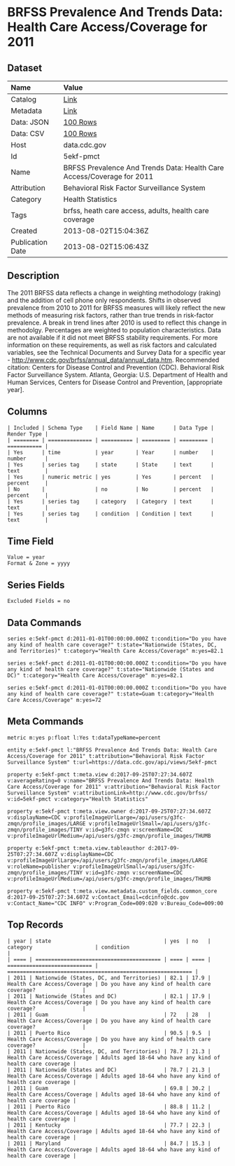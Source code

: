 # BRFSS Prevalence And Trends Data: Health Care Access/Coverage for 2011

## Dataset

| Name | Value |
| :--- | :---- |
| Catalog | [Link](https://catalog.data.gov/dataset/brfss-prevalence-and-trends-data-health-care-access-coverage-for-2011) |
| Metadata | [Link](https://data.cdc.gov/api/views/5ekf-pmct) |
| Data: JSON | [100 Rows](https://data.cdc.gov/api/views/5ekf-pmct/rows.json?max_rows=100) |
| Data: CSV | [100 Rows](https://data.cdc.gov/api/views/5ekf-pmct/rows.csv?max_rows=100) |
| Host | data.cdc.gov |
| Id | 5ekf-pmct |
| Name | BRFSS Prevalence And Trends Data: Health Care Access/Coverage for 2011 |
| Attribution | Behavioral Risk Factor Surveillance System |
| Category | Health Statistics |
| Tags | brfss, heath care access, adults, health care coverage |
| Created | 2013-08-02T15:04:36Z |
| Publication Date | 2013-08-02T15:06:43Z |

## Description

The 2011 BRFSS data reflects a change in weighting methodology (raking) and the addition of cell phone only respondents. Shifts in observed prevalence from 2010 to 2011 for BRFSS measures will likely reflect the new methods of measuring risk factors, rather than true trends in risk-factor prevalence. A break in trend lines after 2010 is used to reflect this change in methodolgy. Percentages are weighted to population characteristics. Data are not available if it did not meet BRFSS stability requirements. For more information on these requirements, as well as risk factors and calculated variables, see the Technical Documents and Survey Data for a specific year - http://www.cdc.gov/brfss/annual_data/annual_data.htm. Recommended citation: Centers for Disease Control and Prevention (CDC). Behavioral Risk Factor Surveillance System. Atlanta, Georgia: U.S. Department of Health and Human Services, Centers for Disease Control and Prevention, [appropriate year].

## Columns

```ls
| Included | Schema Type    | Field Name | Name      | Data Type | Render Type |
| ======== | ============== | ========== | ========= | ========= | =========== |
| Yes      | time           | year       | Year      | number    | number      |
| Yes      | series tag     | state      | State     | text      | text        |
| Yes      | numeric metric | yes        | Yes       | percent   | percent     |
| No       |                | no         | No        | percent   | percent     |
| Yes      | series tag     | category   | Category  | text      | text        |
| Yes      | series tag     | condition  | Condition | text      | text        |
```

## Time Field

```ls
Value = year
Format & Zone = yyyy
```

## Series Fields

```ls
Excluded Fields = no
```

## Data Commands

```ls
series e:5ekf-pmct d:2011-01-01T00:00:00.000Z t:condition="Do you have any kind of health care coverage?" t:state="Nationwide (States, DC, and Territories)" t:category="Health Care Access/Coverage" m:yes=82.1

series e:5ekf-pmct d:2011-01-01T00:00:00.000Z t:condition="Do you have any kind of health care coverage?" t:state="Nationwide (States and DC)" t:category="Health Care Access/Coverage" m:yes=82.1

series e:5ekf-pmct d:2011-01-01T00:00:00.000Z t:condition="Do you have any kind of health care coverage?" t:state=Guam t:category="Health Care Access/Coverage" m:yes=72
```

## Meta Commands

```ls
metric m:yes p:float l:Yes t:dataTypeName=percent

entity e:5ekf-pmct l:"BRFSS Prevalence And Trends Data: Health Care Access/Coverage for 2011" t:attribution="Behavioral Risk Factor Surveillance System" t:url=https://data.cdc.gov/api/views/5ekf-pmct

property e:5ekf-pmct t:meta.view d:2017-09-25T07:27:34.607Z v:averageRating=0 v:name="BRFSS Prevalence And Trends Data: Health Care Access/Coverage for 2011" v:attribution="Behavioral Risk Factor Surveillance System" v:attributionLink=http://www.cdc.gov/brfss/ v:id=5ekf-pmct v:category="Health Statistics"

property e:5ekf-pmct t:meta.view.owner d:2017-09-25T07:27:34.607Z v:displayName=CDC v:profileImageUrlLarge=/api/users/g3fc-zmqn/profile_images/LARGE v:profileImageUrlSmall=/api/users/g3fc-zmqn/profile_images/TINY v:id=g3fc-zmqn v:screenName=CDC v:profileImageUrlMedium=/api/users/g3fc-zmqn/profile_images/THUMB

property e:5ekf-pmct t:meta.view.tableauthor d:2017-09-25T07:27:34.607Z v:displayName=CDC v:profileImageUrlLarge=/api/users/g3fc-zmqn/profile_images/LARGE v:roleName=publisher v:profileImageUrlSmall=/api/users/g3fc-zmqn/profile_images/TINY v:id=g3fc-zmqn v:screenName=CDC v:profileImageUrlMedium=/api/users/g3fc-zmqn/profile_images/THUMB

property e:5ekf-pmct t:meta.view.metadata.custom_fields.common_core d:2017-09-25T07:27:34.607Z v:Contact_Email=cdcinfo@cdc.gov v:Contact_Name="CDC INFO" v:Program_Code=009:020 v:Bureau_Code=009:00
```

## Top Records

```ls
| year | state                                    | yes  | no   | category                    | condition                                                   | 
| ==== | ======================================== | ==== | ==== | =========================== | =========================================================== | 
| 2011 | Nationwide (States, DC, and Territories) | 82.1 | 17.9 | Health Care Access/Coverage | Do you have any kind of health care coverage?               | 
| 2011 | Nationwide (States and DC)               | 82.1 | 17.9 | Health Care Access/Coverage | Do you have any kind of health care coverage?               | 
| 2011 | Guam                                     | 72   | 28   | Health Care Access/Coverage | Do you have any kind of health care coverage?               | 
| 2011 | Puerto Rico                              | 90.5 | 9.5  | Health Care Access/Coverage | Do you have any kind of health care coverage?               | 
| 2011 | Nationwide (States, DC, and Territories) | 78.7 | 21.3 | Health Care Access/Coverage | Adults aged 18-64 who have any kind of health care coverage | 
| 2011 | Nationwide (States and DC)               | 78.7 | 21.3 | Health Care Access/Coverage | Adults aged 18-64 who have any kind of health care coverage | 
| 2011 | Guam                                     | 69.8 | 30.2 | Health Care Access/Coverage | Adults aged 18-64 who have any kind of health care coverage | 
| 2011 | Puerto Rico                              | 88.8 | 11.2 | Health Care Access/Coverage | Adults aged 18-64 who have any kind of health care coverage | 
| 2011 | Kentucky                                 | 77.7 | 22.3 | Health Care Access/Coverage | Adults aged 18-64 who have any kind of health care coverage | 
| 2011 | Maryland                                 | 84.7 | 15.3 | Health Care Access/Coverage | Adults aged 18-64 who have any kind of health care coverage | 
```